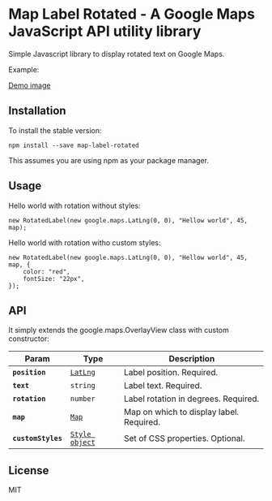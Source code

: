 # Map Label Rotated - A Google Maps JavaScript API utility library

Simple Javascript library to display rotated text on Google Maps.

Example:

[Demo image](img/demo.png)


## Installation
To install the stable version:

	npm install --save map-label-rotated
	
This assumes you are using npm as your package manager.	

## Usage

Hello world with rotation without styles:

	new RotatedLabel(new google.maps.LatLng(0, 0), "Hellow world", 45, map);
	
Hello world with rotation witho custom styles:

	new RotatedLabel(new google.maps.LatLng(0, 0), "Hellow world", 45, map, {
		color: "red",
		fontSize: "22px",
	});
	
## API

It simply extends the google.maps.OverlayView class with custom constructor:

Param | Type  | Description  
-------|------|------------
**`position`** | [`LatLng`](https://developers.google.com/maps/documentation/javascript/reference/3.exp/coordinates#LatLng) | Label position. Required.
**`text`** | `string` | Label text. Required.
**`rotation`** | `number` | Label rotation in degrees. Required.
**`map`** | [`Map`](https://developers.google.com/maps/documentation/javascript/reference/3.exp/map#Map) | Map on which to display label. Required.
**`customStyles`** | [`Style object`](https://www.w3schools.com/jsref/dom_obj_style.asp) | Set of CSS properties. Optional.

## License

MIT